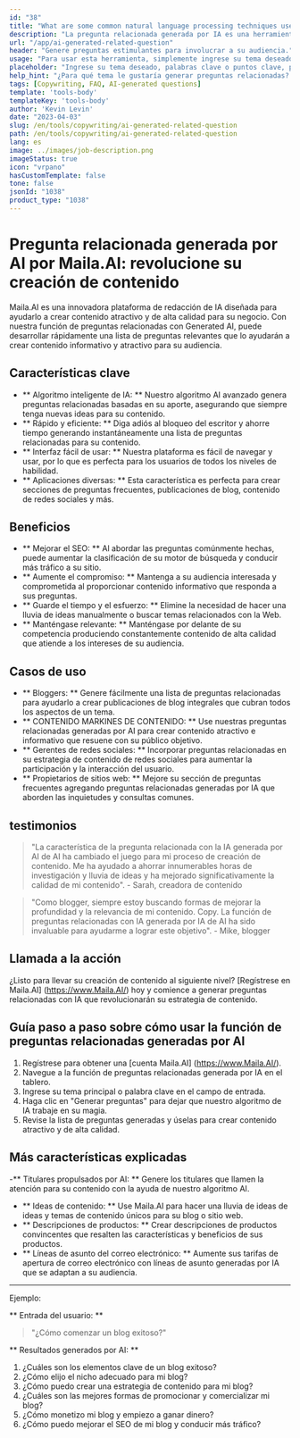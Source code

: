 ```yaml
---
id: "38"
title: "What are some common natural language processing techniques used for text translation tasks?"
description: "La pregunta relacionada generada por IA es una herramienta que utiliza inteligencia artificial para crear automáticamente preguntas relevantes y atractivas basadas en un tema o palabras clave determinadas.  Esta herramienta es perfecta para generar secciones de preguntas frecuentes, foros de discusión, contenido de redes sociales y más, asegurando que aborde las preocupaciones más importantes de su público objetivo."
url: "/app/ai-generated-related-question"
header: "Genere preguntas estimulantes para involucrar a su audiencia."
usage: "Para usar esta herramienta, simplemente ingrese su tema deseado, palabras clave o puntos clave. Nuestra IA generará un conjunto de preguntas bien elaboradas, relevantes y atractivas en función de su entrada. Si la longitud del texto dado es menor a 3 caracteres, devuelva el texto tal cual."
placeholder: "Ingrese su tema deseado, palabras clave o puntos clave, por ejemplo: \ n \ ntopic: Social Media Marketing \ Nkeywords: Facebook, Instagram, Twitter, LinkedIn \ n \ n"
help_hint: "¿Para qué tema le gustaría generar preguntas relacionadas?  Ingrese algunas palabras clave relacionadas con el tema y crearemos una lista de preguntas atractivas basadas en su aporte.  Se recomienda proporcionar un enfoque o aspecto específico que desee que las preguntas aborden."
tags: [Copywriting, FAQ, AI-generated questions]
template: 'tools-body'
templateKey: 'tools-body'
author: 'Kevin Levin'
date: "2023-04-03"
slug: /en/tools/copywriting/ai-generated-related-question
path: /en/tools/copywriting/ai-generated-related-question
lang: es
image: ../images/job-description.png
imageStatus: true
icon: "vrpano"
hasCustomTemplate: false
tone: false
jsonId: "1038"
product_type: "1038"
---
```

# Pregunta relacionada generada por AI por Maila.AI: revolucione su creación de contenido

Maila.AI es una innovadora plataforma de redacción de IA diseñada para ayudarlo a crear contenido atractivo y de alta calidad para su negocio.  Con nuestra función de preguntas relacionadas con Generated AI, puede desarrollar rápidamente una lista de preguntas relevantes que lo ayudarán a crear contenido informativo y atractivo para su audiencia.

## Características clave

- ** Algoritmo inteligente de IA: ** Nuestro algoritmo AI avanzado genera preguntas relacionadas basadas en su aporte, asegurando que siempre tenga nuevas ideas para su contenido.
 - ** Rápido y eficiente: ** Diga adiós al bloqueo del escritor y ahorre tiempo generando instantáneamente una lista de preguntas relacionadas para su contenido.
 - ** Interfaz fácil de usar: ** Nuestra plataforma es fácil de navegar y usar, por lo que es perfecta para los usuarios de todos los niveles de habilidad.
 - ** Aplicaciones diversas: ** Esta característica es perfecta para crear secciones de preguntas frecuentes, publicaciones de blog, contenido de redes sociales y más.

## Beneficios

- ** Mejorar el SEO: ** Al abordar las preguntas comúnmente hechas, puede aumentar la clasificación de su motor de búsqueda y conducir más tráfico a su sitio.
 - ** Aumente el compromiso: ** Mantenga a su audiencia interesada y comprometida al proporcionar contenido informativo que responda a sus preguntas.
 - ** Guarde el tiempo y el esfuerzo: ** Elimine la necesidad de hacer una lluvia de ideas manualmente o buscar temas relacionados con la Web.
 - ** Manténgase relevante: ** Manténgase por delante de su competencia produciendo constantemente contenido de alta calidad que atiende a los intereses de su audiencia.

## Casos de uso

- ** Bloggers: ** Genere fácilmente una lista de preguntas relacionadas para ayudarlo a crear publicaciones de blog integrales que cubran todos los aspectos de un tema.
 - ** CONTENIDO MARKINES DE CONTENIDO: ** Use nuestras preguntas relacionadas generadas por AI para crear contenido atractivo e informativo que resuene con su público objetivo.
 - ** Gerentes de redes sociales: ** Incorporar preguntas relacionadas en su estrategia de contenido de redes sociales para aumentar la participación y la interacción del usuario.
 - ** Propietarios de sitios web: ** Mejore su sección de preguntas frecuentes agregando preguntas relacionadas generadas por IA que aborden las inquietudes y consultas comunes.

## testimonios

> "La característica de la pregunta relacionada con la IA generada por AI de AI ha cambiado el juego para mi proceso de creación de contenido. Me ha ayudado a ahorrar innumerables horas de investigación y lluvia de ideas y ha mejorado significativamente la calidad de mi contenido".  - Sarah, creadora de contenido

> "Como blogger, siempre estoy buscando formas de mejorar la profundidad y la relevancia de mi contenido. Copy. La función de preguntas relacionadas con IA generada por IA de AI ha sido invaluable para ayudarme a lograr este objetivo".  - Mike, blogger

## Llamada a la acción

¿Listo para llevar su creación de contenido al siguiente nivel?  [Regístrese en Maila.AI] (https://www.Maila.AI/) hoy y comience a generar preguntas relacionadas con IA que revolucionarán su estrategia de contenido.

## Guía paso a paso sobre cómo usar la función de preguntas relacionadas generadas por AI

1. Regístrese para obtener una [cuenta Maila.AI] (https://www.Maila.AI/).
 2. Navegue a la función de preguntas relacionadas generada por IA en el tablero.
 3. Ingrese su tema principal o palabra clave en el campo de entrada.
 4. Haga clic en "Generar preguntas" para dejar que nuestro algoritmo de IA trabaje en su magia.
 5. Revise la lista de preguntas generadas y úselas para crear contenido atractivo y de alta calidad.

## Más características explicadas

-** Titulares propulsados ​​por AI: ** Genere los titulares que llamen la atención para su contenido con la ayuda de nuestro algoritmo AI.
 - ** Ideas de contenido: ** Use Maila.AI para hacer una lluvia de ideas de ideas y temas de contenido únicos para su blog o sitio web.
 - ** Descripciones de productos: ** Crear descripciones de productos convincentes que resalten las características y beneficios de sus productos.
 - ** Líneas de asunto del correo electrónico: ** Aumente sus tarifas de apertura de correo electrónico con líneas de asunto generadas por IA que se adaptan a su audiencia.

---

Ejemplo:

** Entrada del usuario: **
 > "¿Cómo comenzar un blog exitoso?"

** Resultados generados por AI: **
 1. ¿Cuáles son los elementos clave de un blog exitoso?
 2. ¿Cómo elijo el nicho adecuado para mi blog?
 3. ¿Cómo puedo crear una estrategia de contenido para mi blog?
 4. ¿Cuáles son las mejores formas de promocionar y comercializar mi blog?
 5. ¿Cómo monetizo mi blog y empiezo a ganar dinero?
 6. ¿Cómo puedo mejorar el SEO de mi blog y conducir más tráfico?
